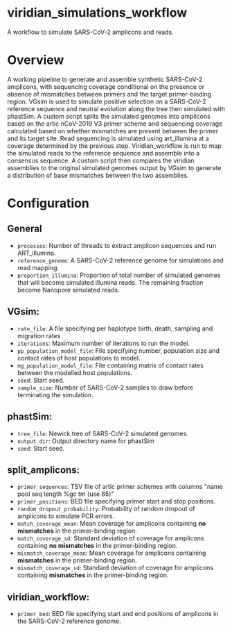 # viridian_simulations_workflow

A workflow to simulate SARS-CoV-2 amplicons and reads.

# Overview

A working pipeline to generate and assemble synthetic SARS-CoV-2 amplicons, with sequencing coverage conditional on the presence or absence of mismatches between primers and the target primer-binding region. VGsim is used to simulate positive selection on a SARS-CoV-2 reference sequence and neutral evolution along the tree then simulated with phastSim. A custom script splits the simulated genomes into amplicons based on the artic nCoV-2019 V3 primer scheme and sequencing coverage calculated based on whether mismatches are present between the primer and its target site. Read sequencing is simulated using art_illumina at a coverage determined by the previous step. Viridian_workflow is run to map the simulated reads to the reference sequence and assemble into a consensus sequence. A custom script then compares the viridian assemblies to the original simulated genomes output by VGsim to generate a distribution of base mismatches between the two assemblies.

# Configuration

## General
* ```processes```: Number of threads to extract amplicon sequences and run ART_illumina.
* ```reference_genome```: A SARS-CoV-2 reference genome for simulations and read mapping.
* ```proportion_illumina```: Proportion of total number of simulated genomes that will become simulated illumina reads. The remaining fraction become Nanopore simulated reads.

## VGsim:
* ```rate_file```: A file specifying per haplotype birth, death, sampling and migration rates
* ```iterations```: Maximum number of iterations to run the model.
* ```pp_population_model_file```: File specifying number, population size and contact rates of host populations to model.
* ```mg_population_model_file```: File containing matrix of contact rates between the modelled host populations.
* ```seed```: Start seed.
* ```sample_size```: Number of SARS-CoV-2 samples to draw before terminating the simulation.

## phastSim:
* ```tree_file```: Newick tree of SARS-CoV-2 simulated genomes.
* ```output_dir```: Output directory name for phastSim
* ```seed```: Start seed.

## split_amplicons:
* ```primer_sequences```: TSV file of artic primer schemes with columns "name pool seq length %gc tm (use 65)"
* ```primer_positions```: BED file specifying primer start and stop positions.
* ```random_dropout_probability```: Probability of random dropout of amplicons to simulate PCR errors.
* ```match_coverage_mean```: Mean coverage for amplicons containing **no mismatches** in the primer-binding region.
* ```match_coverage_sd```: Standard deviation of coverage for amplicons containing **no mismatches** in the primer-binding region.
* ```mismatch_coverage_mean```: Mean coverage for amplicons containing **mismatches** in the primer-binding region.
* ```mismatch_coverage_sd```: Standard deviation of coverage for amplicons containing **mismatches** in the primer-binding region.

## viridian_workflow:
* ```primer_bed```: BED file specifying start and end positions of amplicons in the SARS-CoV-2 reference genome.
